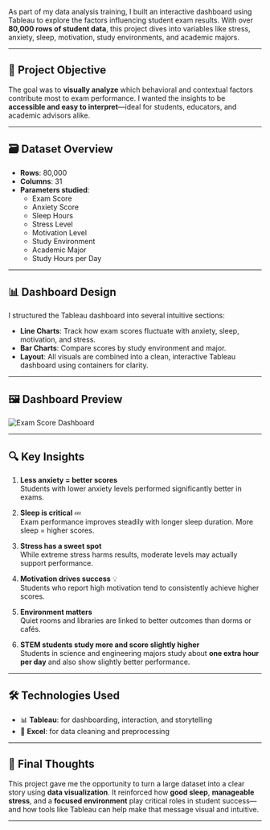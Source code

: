 
As part of my data analysis training, I built an interactive dashboard using Tableau to explore the factors influencing student exam results. With over **80,000 rows of student data**, this project dives into variables like stress, anxiety, sleep, motivation, study environments, and academic majors.

---

## 🎯 Project Objective

The goal was to **visually analyze** which behavioral and contextual factors contribute most to exam performance. I wanted the insights to be **accessible and easy to interpret**—ideal for students, educators, and academic advisors alike.

---

## 🗃️ Dataset Overview

- **Rows**: 80,000
- **Columns**: 31
- **Parameters studied**:
  - Exam Score
  - Anxiety Score
  - Sleep Hours
  - Stress Level
  - Motivation Level
  - Study Environment
  - Academic Major
  - Study Hours per Day

---

## 📊 Dashboard Design

I structured the Tableau dashboard into several intuitive sections:

- **Line Charts**: Track how exam scores fluctuate with anxiety, sleep, motivation, and stress.
- **Bar Charts**: Compare scores by study environment and major.
- **Layout**: All visuals are combined into a clean, interactive Tableau dashboard using containers for clarity.

---

## 🖼️ Dashboard Preview

![Exam Score Dashboard](/articles/illustrations/dashboard_tableau.png)

---

## 🔍 Key Insights

1. **Less anxiety = better scores**  
   Students with lower anxiety levels performed significantly better in exams.

2. **Sleep is critical** 💤  
   Exam performance improves steadily with longer sleep duration. More sleep = higher scores.

3. **Stress has a sweet spot**  
   While extreme stress harms results, moderate levels may actually support performance.

4. **Motivation drives success** 💡  
   Students who report high motivation tend to consistently achieve higher scores.

5. **Environment matters**  
   Quiet rooms and libraries are linked to better outcomes than dorms or cafés.

6. **STEM students study more and score slightly higher**  
   Students in science and engineering majors study about **one extra hour per day** and also show slightly better performance.

---

## 🛠 Technologies Used

- 📊 **Tableau**: for dashboarding, interaction, and storytelling
- 📄 **Excel**: for data cleaning and preprocessing

---

## 📌 Final Thoughts

This project gave me the opportunity to turn a large dataset into a clear story using **data visualization**. It reinforced how **good sleep**, **manageable stress**, and a **focused environment** play critical roles in student success—and how tools like Tableau can help make that message visual and intuitive.

---
